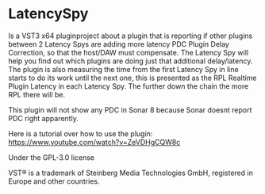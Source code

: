# LatencySpy

Is a VST3 x64 pluginproject about a plugin that is reporting if other plugins between 2 Latency Spys are adding more latency PDC Plugin Delay Correction, so that the host/DAW must compensate. The Latency Spy will help you find out which plugins are doing just that additional delay/latency.
The plugin is also measuring the time from the first Latency Spy in line starts to do its work until the next one, this is presented as the RPL Realtime Plugin Latency in each Latency Spy. The further down the chain the more RPL there will be.

This plugin will not show any PDC in Sonar 8 because Sonar doesnt report PDC right apparently.

Here is a tutorial over how to use the plugin: https://www.youtube.com/watch?v=ZeVDHgCQW8c

Under the GPL-3.0 license

VST® is a trademark of Steinberg Media Technologies GmbH, registered in Europe and other countries.
